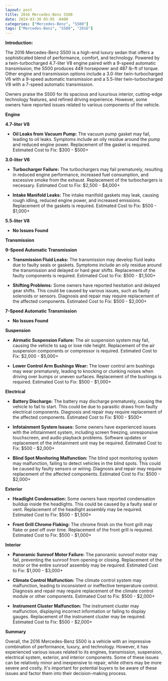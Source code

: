 ```yaml
---
layout: post
title: 2016 Mercedes-Benz S500
date: 2024-03-30 05:05 -0400
categories: ["Mercedes-Benz", "S500"]
tags: ["Mercedes-Benz", "S500", "2016"]
---
```

**Introduction:**

The 2016 Mercedes-Benz S500 is a high-end luxury sedan that offers a sophisticated blend of performance, comfort, and technology. Powered by a twin-turbocharged 4.7-liter V8 engine paired with a 9-speed automatic transmission, the S500 produces 449 horsepower and 487 lb-ft of torque. Other engine and transmission options include a 3.0-liter twin-turbocharged V6 with a 9-speed automatic transmission and a 5.5-liter twin-turbocharged V8 with a 7-speed automatic transmission.

Owners praise the S500 for its spacious and luxurious interior, cutting-edge technology features, and refined driving experience. However, some owners have reported issues related to various components of the vehicle.

**Engine**

**4.7-liter V8**

* **Oil Leaks from Vacuum Pump:** The vacuum pump gasket may fail, leading to oil leaks. Symptoms include an oily residue around the pump and reduced engine power. Replacement of the gasket is required. Estimated Cost to Fix: $300 - $500+

**3.0-liter V6**

* **Turbocharger Failure:** The turbochargers may fail prematurely, resulting in reduced engine performance, increased fuel consumption, and excessive smoke from the exhaust. Replacement of the turbochargers is necessary. Estimated Cost to Fix: $2,500 - $4,000+

* **Intake Manifold Leaks:** The intake manifold gaskets may leak, causing rough idling, reduced engine power, and increased emissions. Replacement of the gaskets is required. Estimated Cost to Fix: $500 - $1,000+

**5.5-liter V8**

* **No Issues Found**

**Transmission**

**9-Speed Automatic Transmission**

* **Transmission Fluid Leaks:** The transmission may develop fluid leaks due to faulty seals or gaskets. Symptoms include an oily residue around the transmission and delayed or hard gear shifts. Replacement of the faulty components is required. Estimated Cost to Fix: $500 - $1,500+

* **Shifting Problems:** Some owners have reported hesitation and delayed gear shifts. This could be caused by various issues, such as faulty solenoids or sensors. Diagnosis and repair may require replacement of the affected components. Estimated Cost to Fix: $500 - $2,000+

**7-Speed Automatic Transmission**

* **No Issues Found**

**Suspension**

* **Airmatic Suspension Failure:** The air suspension system may fail, causing the vehicle to sag or lose ride height. Replacement of the air suspension components or compressor is required. Estimated Cost to Fix: $2,000 - $5,000+

* **Lower Control Arm Bushings Wear:** The lower control arm bushings may wear prematurely, leading to knocking or clunking noises when driving over bumps or uneven surfaces. Replacement of the bushings is required. Estimated Cost to Fix: $500 - $1,000+

**Electrical**

* **Battery Discharge:** The battery may discharge prematurely, causing the vehicle to fail to start. This could be due to parasitic draws from faulty electrical components. Diagnosis and repair may require replacement of the affected components. Estimated Cost to Fix: $100 - $500+

* **Infotainment System Issues:** Some owners have experienced issues with the infotainment system, including screen freezing, unresponsive touchscreen, and audio playback problems. Software updates or replacement of the infotainment unit may be required. Estimated Cost to Fix: $500 - $2,000+

* **Blind Spot Monitoring Malfunction:** The blind spot monitoring system may malfunction, failing to detect vehicles in the blind spots. This could be caused by faulty sensors or wiring. Diagnosis and repair may require replacement of the affected components. Estimated Cost to Fix: $500 - $2,000+

**Exterior**

* **Headlight Condensation:** Some owners have reported condensation buildup inside the headlights. This could be caused by a faulty seal or vent. Replacement of the headlight assembly may be required. Estimated Cost to Fix: $500 - $1,500+

* **Front Grill Chrome Flaking:** The chrome finish on the front grill may flake or peel off over time. Replacement of the front grill is required. Estimated Cost to Fix: $500 - $1,000+

**Interior**

* **Panoramic Sunroof Motor Failure:** The panoramic sunroof motor may fail, preventing the sunroof from opening or closing. Replacement of the motor or the entire sunroof assembly may be required. Estimated Cost to Fix: $1,000 - $3,000+

* **Climate Control Malfunction:** The climate control system may malfunction, leading to inconsistent or ineffective temperature control. Diagnosis and repair may require replacement of the climate control module or other components. Estimated Cost to Fix: $500 - $2,000+

* **Instrument Cluster Malfunction:** The instrument cluster may malfunction, displaying incorrect information or failing to display gauges. Replacement of the instrument cluster may be required. Estimated Cost to Fix: $500 - $2,000+

**Summary**

Overall, the 2016 Mercedes-Benz S500 is a vehicle with an impressive combination of performance, luxury, and technology. However, it has experienced various issues related to its engines, transmission, suspension, electrical system, exterior, and interior components. Some of these issues can be relatively minor and inexpensive to repair, while others may be more severe and costly. It's important for potential buyers to be aware of these issues and factor them into their decision-making process.
